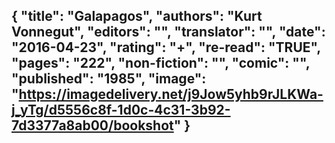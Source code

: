 {
 "title": "Galapagos",
 "authors": "Kurt Vonnegut",
 "editors": "",
 "translator": "",
 "date": "2016-04-23",
 "rating": "+",
 "re-read": "TRUE",
 "pages": "222",
 "non-fiction": "",
 "comic": "",
 "published": "1985",
 "image": "https://imagedelivery.net/j9Jow5yhb9rJLKWa-j_yTg/d5556c8f-1d0c-4c31-3b92-7d3377a8ab00/bookshot"
}
---

